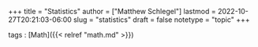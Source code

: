 +++
title = "Statistics"
author = ["Matthew Schlegel"]
lastmod = 2022-10-27T20:21:03-06:00
slug = "statistics"
draft = false
notetype = "topic"
+++

tags
: [Math]({{< relref "math.md" >}})
